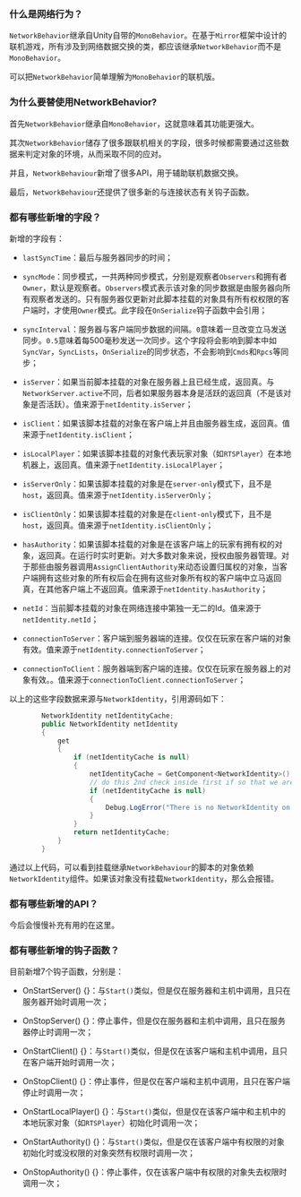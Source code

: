 ### 什么是网络行为？

`NetworkBehavior`继承自Unity自带的`MonoBehavior`。在基于`Mirror`框架中设计的联机游戏，所有涉及到网络数据交换的类，都应该继承`NetworkBehavior`而不是`MonoBehavior`。

可以把`NetworkBehavior`简单理解为`MonoBehavior`的联机版。

### 为什么要替使用NetworkBehavior?

首先`NetworkBehavior`继承自`MonoBehavior`，这就意味着其功能更强大。

其次`NetworkBehavior`储存了很多跟联机相关的字段，很多时候都需要通过这些数据来判定对象的环境，从而采取不同的应对。

并且，`NetworkBehaviour`新增了很多API，用于辅助联机数据交换。

最后，`NetworkBehaviour`还提供了很多新的与连接状态有关钩子函数。

### 都有哪些新增的字段？

新增的字段有：

- `lastSyncTime`：最后与服务器同步的时间；

- `syncMode`：同步模式，一共两种同步模式，分别是观察者`Observers`和拥有者`Owner`，默认是观察者。`Observers`模式表示该对象的同步数据是由服务器向所有观察者发送的。只有服务器仅更新对此脚本挂载的对象具有所有权权限的客户端时，才使用`Owner`模式。此字段在`OnSerialize`钩子函数中会引用；

- `syncInterval`：服务器与客户端同步数据的间隔。`0`意味着一旦改变立马发送同步。`0.5`意味着每500毫秒发送一次同步。这个字段将会影响到脚本中如`SyncVar`，`SyncLists`，`OnSerialize`的同步状态，不会影响到`Cmds`和`Rpcs`等同步；

- `isServer`：如果当前脚本挂载的对象在服务器上且已经生成，返回真。与`NetworkServer.active`不同，后者如果服务器本身是活跃的返回真（不是该对象是否活跃）。值来源于`netIdentity.isServer`；

- `isClient`：如果该脚本挂载的对象在客户端上并且由服务器生成，返回真。值来源于`netIdentity.isClient`；

- `isLocalPlayer`：如果该脚本挂载的对象代表玩家对象（如`RTSPlayer`）在本地机器上，返回真。值来源于`netIdentity.isLocalPlayer`；

- `isServerOnly`：如果该脚本挂载的对象是在`server-only`模式下，且不是`host`，返回真。值来源于`netIdentity.isServerOnly`；

- `isClientOnly`：如果该脚本挂载的对象是在`client-only`模式下，且不是`host`，返回真。值来源于`netIdentity.isClientOnly`；

- `hasAuthority`：如果该脚本挂载的对象是在该客户端上的玩家有拥有权的对象，返回真。在运行时实时更新。对大多数对象来说，授权由服务器管理。对于那些由服务器调用`AssignClientAuthority`来动态设置归属权的对象，当客户端拥有这些对象的所有权后会在拥有这些对象所有权的客户端中立马返回真，在其他客户端上不返回真。值来源于`netIdentity.hasAuthority`；

- `netId`：当前脚本挂载的对象在网络连接中第独一无二的Id。值来源于`netIdentity.netId`；

- `connectionToServer`：客户端到服务器端的连接。仅仅在玩家在客户端的对象有效。值来源于`netIdentity.connectionToServer`；

- `connectionToClient`：服务器端到客户端的连接。仅仅在玩家在服务器上的对象有效。。值来源于`connectionToClient.connectionToServer`；


以上的这些字段数据来源与`NetworkIdentity`，引用源码如下：

```c#
        NetworkIdentity netIdentityCache;
        public NetworkIdentity netIdentity
        {
            get
            {
                if (netIdentityCache is null)
                {
                    netIdentityCache = GetComponent<NetworkIdentity>();
                    // do this 2nd check inside first if so that we are not checking == twice on unity Object
                    if (netIdentityCache is null)
                    {
                        Debug.LogError("There is no NetworkIdentity on " + name + ". Please add one.");
                    }
                }
                return netIdentityCache;
            }
        }
```

通过以上代码，可以看到挂载继承`NetworkBehaviour`的脚本的对象依赖`NetworkIdentity`组件。如果该对象没有挂载`NetworkIdentity`，那么会报错。

### 都有哪些新增的API？

今后会慢慢补充有用的在这里。

### 都有哪些新增的钩子函数？

目前新增7个钩子函数，分别是：

- OnStartServer() {}：与`Start()`类似，但是仅在服务器和主机中调用，且只在服务器开始时调用一次；

- OnStopServer() {}：停止事件，但是仅在服务器和主机中调用，且只在服务器停止时调用一次；

- OnStartClient() {}：与`Start()`类似，但是仅在该客户端和主机中调用，且只在客户端开始时调用一次；

- OnStopClient() {}：停止事件，但是仅在客户端和主机中调用，且只在客户端停止时调用一次；

- OnStartLocalPlayer() {}：与`Start()`类似，但是仅在该客户端中和主机中的本地玩家对象（如`RTSPlayer`）初始化时调用一次；

- OnStartAuthority() {}：与`Start()`类似，但是仅在该客户端中有权限的对象初始化时或没权限的对象突然有权限时调用一次；

- OnStopAuthority() {}：停止事件，仅在该客户端中有权限的对象失去权限时调用一次；
